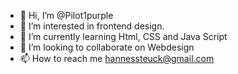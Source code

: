 - 👋 Hi, I’m @Pilot1purple
- 👀 I’m interested in frontend design.
- 🌱 I’m currently learning Html, CSS and Java Script 
- 💞️ I’m looking to collaborate on Webdesign 
- 📫 How to reach me hannessteuck@gmail.com

<!---
Pilot1purple/Pilot1purple is a ✨ special ✨ repository because its `README.md` (this file) appears on your GitHub profile.
You can click the Preview link to take a look at your changes.
--->
